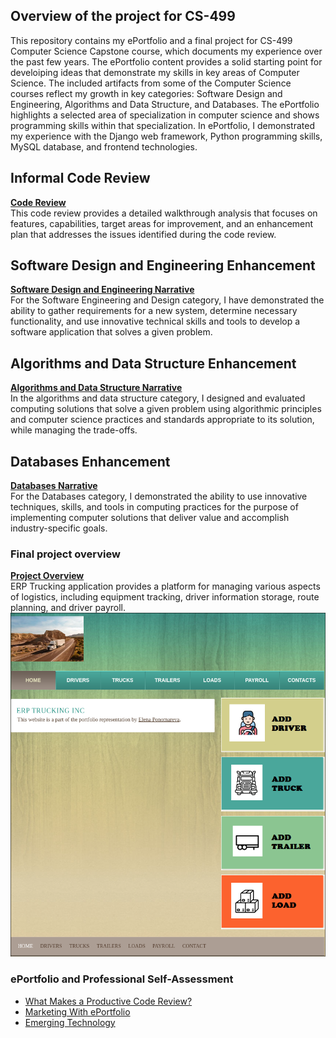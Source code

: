 ## Overview of the project for CS-499
This repository contains my ePortfolio and a final project for CS-499 Computer Science Capstone course, which documents my experience over the past few years. The ePortfolio content provides a solid starting point for develoiping ideas that demonstrate my skills in key areas of Computer Science. The included artifacts from some of the Computer Science courses reflect my growth in key categories: Software Design and Engineering, Algorithms and Data Structure, and Databases. The ePortfolio highlights a selected area of specialization in computer science and shows programming skills within that specialization. In ePortfolio, I demonstrated my experience with the Django web framework, Python programming skills, MySQL database, and frontend technologies.

## Informal Code Review
**[Code Review](https://youtu.be/HQdmOov7jRk)**</br>
This code review provides a detailed walkthrough analysis that focuses on features, capabilities, target areas for improvement, and an enhancement plan that addresses the issues identified during the code review.

## Software Design and Engineering Enhancement
**[Software Design and Engineering Narrative](https://github.com/Elena-R-P/ERP/blob/master/cs499/m3_2_software_design.pdf)**
</br>
For the Software Engineering and Design category, I have demonstrated the ability to gather requirements for a new system, determine necessary functionality, and use innovative technical skills and tools to develop a software application that solves a given problem. 
## Algorithms and Data Structure Enhancement
**[Algorithms and Data Structure Narrative](https://github.com/Elena-R-P/ERP/blob/master/cs499/m4_2_algorithms.pdf)**
</br>
In the algorithms and data structure category, I designed and evaluated computing solutions that solve a given problem using algorithmic principles and computer science practices and standards appropriate to its solution, while managing the trade-offs.
## Databases Enhancement
**[Databases Narrative](https://github.com/Elena-R-P/ERP/blob/master/cs499/m5_2_databases.pdf)**
</br>
For the Databases category, I demonstrated the ability to use innovative techniques, skills, and tools in computing practices for the purpose of implementing computer solutions that deliver value and accomplish industry-specific goals.

### Final project overview
**[Project Overview](https://youtu.be/Z6razfMIG1c)** </br>
ERP Trucking application provides a platform for managing various aspects of logistics, including equipment tracking, driver information storage, route planning, and driver payroll. </br>
<kbd><img src="cs499/home_screen.png" width="570" height="550"/></kbd>

### ePortfolio and Professional Self-Assessment
+ [What Makes a Productive Code Review?](https://github.com/Elena-R-P/ERP/blob/master/cs499/m2_1_paper.pdf)
+ [Marketing With ePortfolio](https://github.com/Elena-R-P/ERP/blob/master/cs499/m3_1_paper.pdf)
+ [Emerging Technology](https://github.com/Elena-R-P/ERP/blob/master/cs499/m6_1_paper.pdf) 
